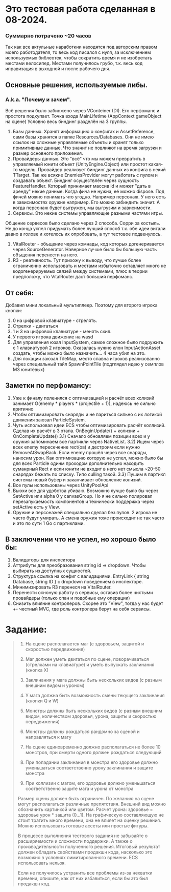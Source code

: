 # Это тестовая работа сделанная в 08-2024.
### Суммарно потрачено ~20 часов

Так как все актульные наработкии находятся под авторским правом моего работодателя, то весь код писался с нуля, за исключением используемых библеотек, чтобы сократить время и не изобретать местами велосипед.
Местами получилось грубо, т.к. весь код иправизация в выходной и после рабочего дня.

## Основные решения, используемые либы. 
### A.k.a. "Почему и зачем".
Всё решения было забинжено через VConteiner (DI). Его перфоманс и простота подкупает. Точка входа MainLifetime (AppContext gameObject на сцене)
Условно весь биндинг разделён на 3 группы.
1) Базы данных. Хранят информацию о конфигах и AssetReference, сами базы хранятся в папке Resources/Databases. Они не имею ссылок на сложные управляемые объекты и хранят только примитивные данные. Что значит не повлияют на время загрузки и размер основного приложения.
2) Провайдеры данных. Это "всё" что мы можем превратить в управляемый юнити объект (UnityEngine.Object) или простот какая-то модель. Провайдер реализует биндинг данных из конфига в некий TTarget. Так же всякие EnemiesProvider могут работать с пулом и создавать объект. Биндинг осуществлён через сущность FeatureHandler. Который принимает массив id и может "дать в аренду" некие данные. Когда фича не нужна, её можно dispose. Под фичей можно понимать что угодно. Например персонаж. У него есть в зависимостях оружие например. Его можно забиндить значит. А когда персонаж будет выгружен, мы выгрузим и зависимости.
3) Сервисы. Это некие системы управляющие разными частями игры.

Общение сервесов было сделано через 2 способа. Сорри за костыль. Не до конца успел придумать более лучший способ т.к. обе идеи витали давно в голове и хотелось их опробовать, а тут тестовое подвенулось.
1) VitalRouter - объщение через комнады, код которых догенеривается через SourceGenerator. Наверное лучше было бы большую часть объщения перенести на него. 
2) R3 - реативность. Тут прихожу к выводу, что лучше более ограниченно использовать и местами избыточно оставляет много не кодогенерируемых связей между системами, плюс в теории предположу, что VitalRouter даст больший перфоманс.

## От себя:
Добавил мини локальный мультиплеер. Поэтому для второго игрока кнопки:
1) 0 на цифровой клавиатуре - стрелять. 
2) Стрелки - двигаться
3) 1 и 3 на цифровой клавиатуре - менять скил.
4) У первого игрока движение на wasd
5) Для управления юзал InputSystem, самое сложное было подружить с 1 клавиатурой 2 игроков. Оказалась нужно клон InputActionAsset создать, чтобы можно было назначить... 4 часа убил на это.
6) Для локации заюзал TileMap, место спавна игроков реализованно через специальный тайл SpawnPointTile (подглядел идею у семплов M3 юнитёвых)

## Заметки по перфомансу:
1) Уже к финалу поленился с оптимизацией и расчёт всех колизий занимает O(enemy * players * (projectile + 1)), надеюсь не сильно критично
2) Чтобы оптимизировать снаряды и не париться сильно с их логикой движения заюзал ParticleSystem. 
3) Чуть использовал идеи ECS чтобы оптимизировать расчёт коллизий. Сделав их расчёт в 3 этапа. OnBeginUpdate() + колизии + OnCompleteUpdate()
3.1) Сначало обновляем позиции всех и у оружия запоминаем все партикли через NativeList. 
3.2) Ищем через всех enemy пересечение rect(ов) и дестроим если нужно RemoveAtSwapBack. Если enemy прошёл через все снаряды, наносим урон. Как оптимизацию которую не успел, можно было бы для всех Particle одинм проходом дополнительно находить суманрный Rect и если юнити не входит в него нет смысла ~20-50 снарядах бежать по списку. Типо culling такой.
3.3) Пушим в партикл системы новый буфер и заканчивает обновление колизий.
4) Все пулы использованы через UnityPoolApi
5) Вьюхи все для удобства убиваю. Возможно лучше было бы через SetActive или alpha 0 у canvasGroup. Но я не сильно полировал перезапукаемость компонентов и технически поддержка через setActive есть у View.
6) Оружие и персонажей специально сделал без пулов. 2 игрока не часто будут умирать. А смена оружия тоже происходит не так часто и это по сути 1 Go с партиклами.

## В заключении что не успел, но хорошо было бы:
1) Валидаторы для инспектора
2) Аттрибуты для преобразования string id => dropdown. Чтобы выбирать из доступных сущностей.
3) Структура ссылка на конфиг с валидациями. EntryLink { string Database, string ID } c dropdown поведением в инспекторе.
4) Минимизировать R3 перенеся на VitalRouter. 
5) Перенести осноную работу в сервисы, оставив более чистыми провайдеры (только спан и подобные ему операции)
6) Снизить влияние контролеров. Скорее это "View", тогда у нас будет +- честный MVC, где роль контролера берут на себя сервисы.

# Задание:
>1) На сцене располагается маг (с здоровьем, защитой и скоростью передвижения)
>2) Маг должен уметь двигаться по сцене, поворачиваться (стрелками на клавиатуре) и уметь выпускать заклинания (кнопка Х)
>3) Заклинания у мага должны быть нескольких видов (с разным внешним видом и уроном)
>4) У мага должна быть возможность смены текущего заклинания (кнопки Q и W)
>
>1) Монстры должны быть нескольких видов (с разным внешним видом, количеством здоровья, урона, защиты и скоростью передвижения)
>2) Монстры должны рождаться рандомно за сценой и направляться к магу
>3) На сцене единовременно должно располагаться не более 10 монстров, при смерти одного должен рождаться следующий
>4) При попадании заклинания в монстра его здоровье должно уменьшаться соответственно урону заклинания и защите монстра
>5) При коллизии с магом, его здоровье должно уменьшаться соответственно защите мага и урона от монстра
>
>Размер сцены должен быть ограничен.
По желанию на сцене могут располагаться различные препятствия.
Внешний вид можно обозначить картинкой или цветом.
Расчет урона: здоровье = здоровье урон * защита (0...1).
На графическую составляющую не стоит тратить много времени, она не влияет на оценку решения. Можно использовать готовые ассеты или простые фигуры.
>
>В процессе выполнения тестового задания не забывайте о расширяемости и сложности поддержки. А также о производительности полученного решения. Итоговый результат должен обладать свойствами продакшн кода, насколько это возможно в условиях лимитированного времени. ECS использовать нельзя.
>
>Если не получилось устранить все проблемы из-за нехватки времени, опишите, как от них избавиться, если бы это был продакшн код.